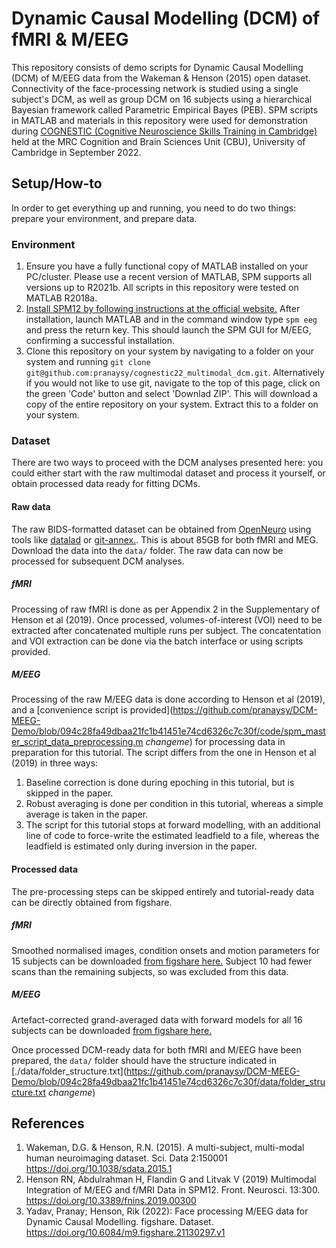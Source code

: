 # Dynamic Causal Modelling (DCM) of fMRI & M/EEG
This repository consists of demo scripts for Dynamic Causal Modelling (DCM) of M/EEG data from the Wakeman & Henson (2015) open dataset. Connectivity of the face-processing network is studied using a single subject's DCM, as well as group DCM on 16 subjects using a hierarchical Bayesian framework called Parametric Empirical Bayes (PEB). SPM scripts in MATLAB and materials in this repository were used for demonstration during [COGNESTIC (Cognitive Neuroscience Skills Training in Cambridge)](https://imaging.mrc-cbu.cam.ac.uk/methods/COGNESTIC2022) held at the MRC Cognition and Brain Sciences Unit (CBU), University of Cambridge in September 2022.

## Setup/How-to
In order to get everything up and running, you need to do two things: prepare your environment, and prepare data.

### Environment
1. Ensure you have a fully functional copy of MATLAB installed on your PC/cluster. Please use a recent version of MATLAB, SPM supports all versions up to R2021b. All scripts in this repository were tested on MATLAB R2018a.
2. [Install SPM12 by following instructions at the official website.](https://www.fil.ion.ucl.ac.uk/spm/software/spm12/) After installation, launch MATLAB and in the command window type `spm eeg` and press the return key. This should launch the SPM GUI for M/EEG, confirming a successful installation.
3. Clone this repository on your system by navigating to a folder on your system and running `git clone git@github.com:pranaysy/cognestic22_multimodal_dcm.git`. Alternatively if you would not like to use git, navigate to the top of this page, click on the green 'Code' button and select 'Downlad ZIP'. This will download a copy of the entire repository on your system. Extract this to a folder on your system.

### Dataset
There are two ways to proceed with the DCM analyses presented here: you could either start with the raw multimodal dataset and process it yourself, or obtain processed data ready for fitting DCMs.

#### Raw data
The raw BIDS-formatted dataset can be obtained from [OpenNeuro](https://openneuro.org/datasets/ds000117) using tools like [datalad](https://www.datalad.org/) or [git-annex.](https://git-annex.branchable.com/). This is about 85GB for both fMRI and MEG. Download the data into the `data/` folder. The raw data can now be processed for subsequent DCM analyses.

##### fMRI
Processing of raw fMRI is done as per Appendix 2 in the Supplementary of Henson et al (2019). Once processed, volumes-of-interest (VOI) need to be extracted after concatenated multiple runs per subject. The concatentation and VOI extraction can be done via the batch interface or using scripts provided.

##### M/EEG
Processing of the raw M/EEG data is done according to Henson et al (2019), and a [convenience script is provided](https://github.com/pranaysy/DCM-MEEG-Demo/blob/094c28fa49dbaa21fc1b41451e74cd6326c7c30f/code/spm_master_script_data_preprocessing.m *changeme*) for processing data in preparation for this tutorial. The script differs from the one in Henson et al (2019) in three ways:
  1. Baseline correction is done during epoching in this tutorial, but is skipped in the paper.
  2. Robust averaging is done per condition in this tutorial, whereas a simple average is taken in the paper.
  3. The script for this tutorial stops at forward modelling, with an additional line of code to force-write the estimated leadfield to a file, whereas the leadfield is estimated only during inversion in the paper.

#### Processed data
The pre-processing steps can be skipped entirely and tutorial-ready data can be directly obtained from figshare.
##### fMRI
Smoothed normalised images, condition onsets and motion parameters for 15 subjects can be downloaded [from figshare here.](https://figshare.com/articles/dataset/fMRI_Data/20936143) Subject 10 had fewer scans than the remaining subjects, so was excluded from this data.
##### M/EEG
Artefact-corrected grand-averaged data with forward models for all 16 subjects can be downloaded [from figshare here.](https://figshare.com/articles/dataset/Face_processing_M_EEG_data_for_Dynamic_Causal_Modelling/21130297)

Once processed DCM-ready data for both fMRI and M/EEG have been prepared, the `data/` folder should have the structure indicated in [./data/folder_structure.txt](https://github.com/pranaysy/DCM-MEEG-Demo/blob/094c28fa49dbaa21fc1b41451e74cd6326c7c30f/data/folder_structure.txt *changeme*)

## References
1. Wakeman, D.G. & Henson, R.N. (2015). A multi-subject, multi-modal human neuroimaging dataset. Sci. Data 2:150001 https://doi.org/10.1038/sdata.2015.1
2. Henson RN, Abdulrahman H, Flandin G and Litvak V (2019) Multimodal Integration of M/EEG and f/MRI Data in SPM12. Front. Neurosci. 13:300. https://doi.org/10.3389/fnins.2019.00300
3. Yadav, Pranay; Henson, Rik (2022): Face processing M/EEG data for Dynamic Causal Modelling. figshare. Dataset. https://doi.org/10.6084/m9.figshare.21130297.v1
